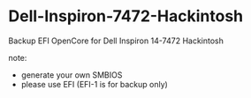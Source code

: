 # Dell-Inspiron-7472-Hackintosh
Backup EFI OpenCore for Dell Inspiron 14-7472 Hackintosh

note:
- generate your own SMBIOS
- please use EFI (EFI-1 is for backup only)
